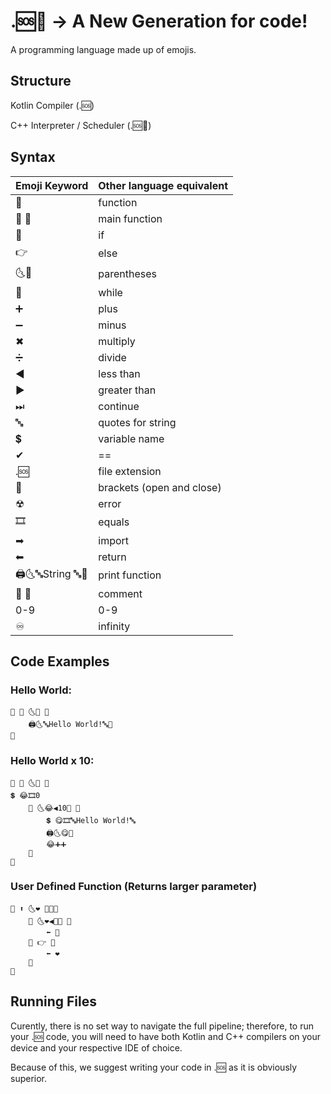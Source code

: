 # .🆘🥐 -> A New Generation for code!
A programming language made up of emojis.

## Structure
Kotlin Compiler (.🆘)

C++ Interpreter / Scheduler (.🆘🥐)

## Syntax
| Emoji Keyword  | Other language equivalent |
| ------------- | ------------- |
| 📝    | function  |
| 📝 💯		  | main function  |
|🤔 |if|
|👉|else|
|🌜🌛	|	parentheses|
|🔁		|while|
|➕		|plus|
|➖|		minus|
|✖		|multiply|
|➗		|divide |
|◀|less than|
|▶|greater than|
|⏭		|continue|
|🔤|		quotes for string|
|💲		|variable name|
|✔ 		|==|
|.🆘|file extension|
|🔶		| brackets (open and close)|
|☢		|error|
|🎞		 |equals|
|➡ 		|import|
|⬅ |return|
|🖨🌜🔤String 🔤🌛 |print function|
|🥖 🥖 		|comment|
| 0️-9|0-9|
|♾|infinity|


## Code Examples 
### Hello World:
```
📝 💯 🌜🌛 🔶
    🖨🌜🔤Hello World!🔤🌛
🔶
```
### Hello World x 10:
```
📝 💯 🌜🌛 🔶
💲 😂🎞0️
    🔁 🌜😂◀10🌛 🔶
        💲 😋🎞🔤Hello World!🔤
        🖨🌜😋🌛
        😂➕➕
    🔶
🔶
```
### User Defined Function (Returns larger parameter)
~~~
📝 ⬆ 🌜❤ 💙🌛🔶
    🤔 🌜❤◀💙🌛 🔶
        ⬅ 💙
    🔶 👉 🔶
        ⬅ ❤
    🔶
🔶
~~~

## Running Files 
Curently, there is no set way to navigate the full pipeline; therefore, to run your .🆘 code, you will need to 
have both Kotlin and C++ compilers on your device and your respective IDE of choice.

Because of this, we suggest writing your code in .🆘 as it is obviously superior.
